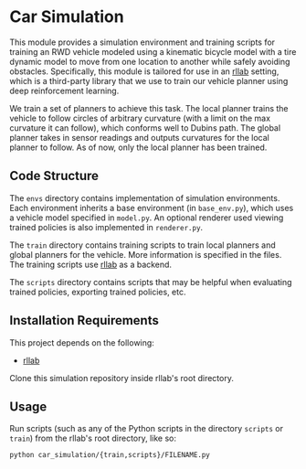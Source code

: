 # Car Simulation

This module provides a simulation environment and training scripts for training an RWD vehicle modeled using a kinematic bicycle model with a tire dynamic model to move from one location to another while safely avoiding obstacles. Specifically, this module is tailored for use in an [rllab](https://github.com/rll/rllab) setting, which is a third-party library that we use to train our vehicle planner using deep reinforcement learning.

We train a set of planners to achieve this task. The local planner trains the vehicle to follow circles of arbitrary curvature (with a limit on the max curvature it can follow), which conforms well to Dubins path. The global planner takes in sensor readings and outputs curvatures for the local planner to follow. As of now, only the local planner has been trained.

## Code Structure

The ```envs``` directory contains implementation of simulation environments. Each environment inherits a base environment (in ```base_env.py```), which uses a vehicle model specified in ```model.py```. An optional renderer used viewing trained policies is also implemented in ```renderer.py```.

The ```train``` directory contains training scripts to train local planners and global planners for the vehicle. More information is specified in the files. The training scripts use [rllab](https://github.com/rll/rllab) as a backend.

The ```scripts``` directory contains scripts that may be helpful when evaluating trained policies, exporting trained policies, etc.

## Installation Requirements

This project depends on the following:

* [rllab](https://github.com/rll/rllab)

Clone this simulation repository inside rllab's root directory.

## Usage

Run scripts (such as any of the Python scripts in the directory ```scripts``` or ```train```) from the rllab's root directory, like so:

```
python car_simulation/{train,scripts}/FILENAME.py
```
